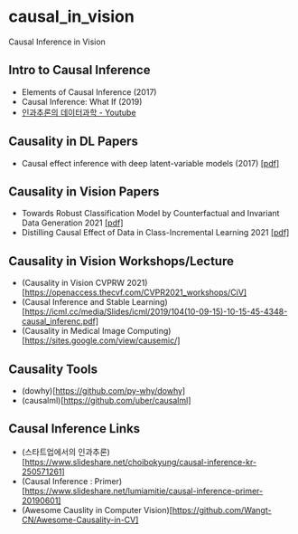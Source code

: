 # causal_in_vision

Causal Inference in Vision

## Intro to Causal Inference

- Elements of Causal Inference (2017)
- Causal Inference: What If (2019)
- [인과추론의 데이터과학 - Youtube](https://www.youtube.com/c/%EC%9D%B8%EA%B3%BC%EC%B6%94%EB%A1%A0%EC%9D%98%EB%8D%B0%EC%9D%B4%ED%84%B0%EA%B3%BC%ED%95%99)

## Causality in DL Papers

- Causal effect inference with deep latent-variable models (2017) [[pdf]](https://arxiv.org/pdf/1705.08821.pdf)

## Causality in Vision Papers

- Towards Robust Classification Model by
  Counterfactual and Invariant Data Generation 2021 [[pdf]](https://arxiv.org/pdf/2106.01127.pdf)
- Distilling Causal Effect of Data in Class-Incremental Learning 2021 [[pdf]](https://arxiv.org/pdf/2103.01737.pdf)

## Causality in Vision Workshops/Lecture

- (Causality in Vision CVPRW 2021)[https://openaccess.thecvf.com/CVPR2021_workshops/CiV]
- (Causal Inference and Stable Learning)[https://icml.cc/media/Slides/icml/2019/104(10-09-15)-10-15-45-4348-causal_inferenc.pdf]
- (Causality in Medical Image Computing)[https://sites.google.com/view/causemic/]

## Causality Tools

- (dowhy)[https://github.com/py-why/dowhy]
- (causalml)[https://github.com/uber/causalml]

## Causal Inference Links

- (스타트업에서의 인과추론)[https://www.slideshare.net/choibokyung/causal-inference-kr-250571261]
- (Causal Inference : Primer)[https://www.slideshare.net/lumiamitie/causal-inference-primer-20190601]
- (Awesome Causlity in Computer Vision)[https://github.com/Wangt-CN/Awesome-Causality-in-CV]
